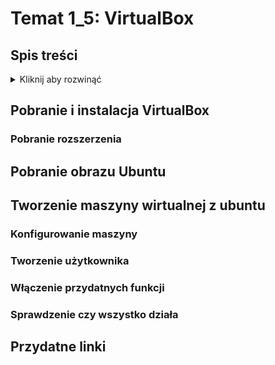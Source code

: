# Temat 1_5: VirtualBox

## Spis treści

<details>
<summary>Kliknij aby rozwinąć</summary>

- [Temat 1\_5: VirtualBox](#temat-1_5-virtualbox)
  - [Spis treści](#spis-treści)
  - [Pobranie i instalacja VirtualBox](#pobranie-i-instalacja-virtualbox)
    - [Pobranie rozszerzenia](#pobranie-rozszerzenia)
  - [Pobranie obrazu Ubuntu](#pobranie-obrazu-ubuntu)
  - [Tworzenie maszyny wirtualnej z ubuntu](#tworzenie-maszyny-wirtualnej-z-ubuntu)
    - [Konfigurowanie maszyny](#konfigurowanie-maszyny)
    - [Tworzenie użytkownika](#tworzenie-użytkownika)
    - [Włączenie przydatnych funkcji](#włączenie-przydatnych-funkcji)
    - [Sprawdzenie czy wszystko działa](#sprawdzenie-czy-wszystko-działa)
  - [Przydatne linki](#przydatne-linki)

</details>

## Pobranie i instalacja VirtualBox
### Pobranie rozszerzenia
## Pobranie obrazu Ubuntu
## Tworzenie maszyny wirtualnej z ubuntu
### Konfigurowanie maszyny
### Tworzenie użytkownika
### Włączenie przydatnych funkcji
### Sprawdzenie czy wszystko działa
## Przydatne linki